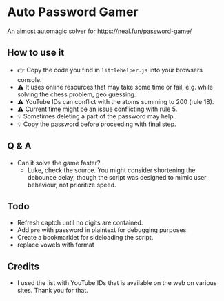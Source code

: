 # Auto Password Gamer
An almost automagic solver for https://neal.fun/password-game/

## How to use it
- 👉 Copy the code you find in ```littlehelper.js``` into your browsers console.
- ⚠️ It uses online resources that may take some time or fail, e.g. while solving the chess problem, geo guessing.
- ⚠️ YouTube IDs can conflict with the atoms summing to 200 (rule 18).
- ⚠️ Current time might be an issue conflicting with rule 5.
- 💡 Sometimes deleting a part of the password may help.
- 💡 Copy the password before proceeding with final step.

## Q & A
- Can it solve the game faster?
    - Luke, check the source. You might consider shortening the debounce delay, though the script was designed to mimic user behaviour, not prioritize speed.


## Todo
- Refresh captch until no digits are contained.
- Add ```pre``` with password in plaintext for debugging purposes.
- Create a bookmarklet for sideloading the script.
- replace vowels with format

## Credits
- I used the list with YouTube IDs that is available on the web on various sites. Thank you for that.
